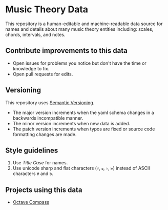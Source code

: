 # Music Theory Data

This repository is a human-editable and machine-readable data source for names and details about many music theory entities including: scales, chords, intervals, and notes.

## Contribute improvements to this data

* Open issues for problems you notice but don't have the time or knowledge to fix.
* Open pull requests for edits.

## Versioning

This repository uses [Semantic Versioning](https://semver.org/).

* The major version increments when the yaml schema changes in a backwards incompatible manner.
* The minor version increments when new data is added.
* The patch version increments when typos are fixed or source code formatting changes are made.

## Style guidelines

1. Use *Title Case* for names.
1. Use unicode sharp and flat characters (`♯`, `𝄪`, `♭`, `𝄫`) instead of ASCII characters `#` and `b`.

## Projects using this data

* [Octave Compass](https://github.com/seancolsen/octave-compass)

